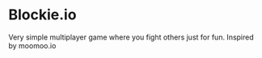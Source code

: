# Blockie.io

Very simple multiplayer game where you fight others just for fun. 
Inspired by moomoo.io
